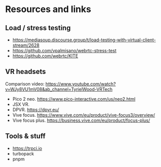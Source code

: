 # Resources and links

## Load / stress testing
- https://mediasoup.discourse.group/t/load-testing-with-virtual-client-stream/2628
- https://github.com/vpalmisano/webrtc-stress-test
- https://github.com/webrtc/KITE

## VR headsets
Comparison video: https://www.youtube.com/watch?v=WJy8VU1mV08&ab_channel=TyrielWood-VRTech

- Pico 2 neo. https://www.pico-interactive.com/us/neo2.html
- JSX VR.
- DPVR. https://dpvr.eu/
- Vive focus. https://www.vive.com/eu/product/vive-focus3/overview/
- Vive focus plus. https://business.vive.com/eu/product/focus-plus/

## Tools & stuff
- https://trpci.io
- turbopack
- pnpm